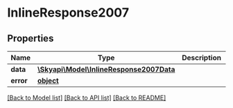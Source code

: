 # InlineResponse2007

## Properties
Name | Type | Description | Notes
------------ | ------------- | ------------- | -------------
**data** | [**\Skyapi\Model\InlineResponse2007Data**](InlineResponse2007Data.md) |  | [optional] 
**error** | [**object**](.md) |  | [optional] 

[[Back to Model list]](../README.md#documentation-for-models) [[Back to API list]](../README.md#documentation-for-api-endpoints) [[Back to README]](../README.md)



